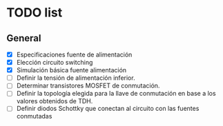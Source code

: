 ﻿# TODO list

## General

- [x] Especificaciones fuente de alimentación
- [x] Elección circuito switching
- [x] Simulación básica fuente alimentación
- [ ] Definir la tensión de alimentación inferior.
- [ ] Determinar transistores MOSFET de conmutación.
- [ ] Definir la topología elegida para la llave de conmutación en base a los valores obtenidos de TDH.
- [ ] Definir diodos Schottky que conectan al circuito con las fuentes conmutadas
